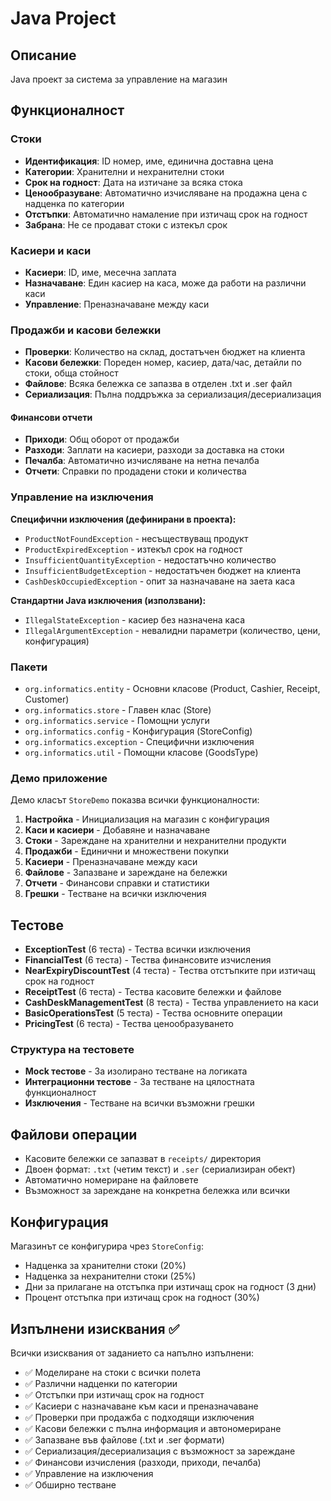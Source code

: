 # Java Project

## Описание
Java проект за система за управление на магазин

## Функционалност

### Стоки
- **Идентификация**: ID номер, име, единична доставна цена
- **Категории**: Хранителни и нехранителни стоки  
- **Срок на годност**: Дата на изтичане за всяка стока
- **Ценообразуване**: Автоматично изчисляване на продажна цена с надценка по категории
- **Отстъпки**: Автоматично намаление при изтичащ срок на годност
- **Забрана**: Не се продават стоки с изтекъл срок

### Касиери и каси
- **Касиери**: ID, име, месечна заплата
- **Назначаване**: Един касиер на каса, може да работи на различни каси
- **Управление**: Преназначаване между каси

### Продажби и касови бележки
- **Проверки**: Количество на склад, достатъчен бюджет на клиента
- **Касови бележки**: Пореден номер, касиер, дата/час, детайли по стоки, обща стойност
- **Файлове**: Всяка бележка се запазва в отделен .txt и .ser файл
- **Сериализация**: Пълна поддръжка за сериализация/десериализация

#### Финансови отчети
- **Приходи**: Общ оборот от продажби
- **Разходи**: Заплати на касиери, разходи за доставка на стоки
- **Печалба**: Автоматично изчисляване на нетна печалба
- **Отчети**: Справки по продадени стоки и количества

### Управление на изключения

**Специфични изключения (дефинирани в проекта):**
- `ProductNotFoundException` - несъществуващ продукт
- `ProductExpiredException` - изтекъл срок на годност
- `InsufficientQuantityException` - недостатъчно количество
- `InsufficientBudgetException` - недостатъчен бюджет на клиента
- `CashDeskOccupiedException` - опит за назначаване на заета каса

**Стандартни Java изключения (използвани):**
- `IllegalStateException` - касиер без назначена каса
- `IllegalArgumentException` - невалидни параметри (количество, цени, конфигурация)


### Пакети
- `org.informatics.entity` - Основни класове (Product, Cashier, Receipt, Customer)
- `org.informatics.store` - Главен клас (Store)
- `org.informatics.service` - Помощни услуги
- `org.informatics.config` - Конфигурация (StoreConfig)
- `org.informatics.exception` - Специфични изключения
- `org.informatics.util` - Помощни класове (GoodsType)


### Демо приложение
Демо класът `StoreDemo` показва всички функционалности:
1. **Настройка** - Инициализация на магазин с конфигурация
2. **Каси и касиери** - Добавяне и назначаване
3. **Стоки** - Зареждане на хранителни и нехранителни продукти
4. **Продажби** - Единични и множествени покупки
5. **Касиери** - Преназначаване между каси
6. **Файлове** - Запазване и зареждане на бележки
7. **Отчети** - Финансови справки и статистики
8. **Грешки** - Тестване на всички изключения

## Тестове
- **ExceptionTest** (6 теста) - Тества всички изключения
- **FinancialTest** (6 теста) - Тества финансовите изчисления
- **NearExpiryDiscountTest** (4 теста) - Тества отстъпките при изтичащ срок на годност 
- **ReceiptTest** (6 теста) - Тества касовите бележки и файлове
- **CashDeskManagementTest** (8 теста) - Тества управлението на каси
- **BasicOperationsTest** (5 теста) - Тества основните операции
- **PricingTest** (6 теста) - Тества ценообразуването

### Структура на тестовете
- **Mock тестове** - За изолирано тестване на логиката
- **Интеграционни тестове** - За тестване на цялостната функционалност
- **Изключения** - Тестване на всички възможни грешки

## Файлови операции
- Касовите бележки се запазват в `receipts/` директория
- Двоен формат: `.txt` (четим текст) и `.ser` (сериализиран обект)
- Автоматично номериране на файловете
- Възможност за зареждане на конкретна бележка или всички

## Конфигурация
Магазинът се конфигурира чрез `StoreConfig`:
- Надценка за хранителни стоки (20%)
- Надценка за нехранителни стоки (25%)
- Дни за прилагане на отстъпка при изтичащ срок на годност (3 дни)
- Процент отстъпка при изтичащ срок на годност (30%)


## Изпълнени изисквания ✅
Всички изисквания от заданието са напълно изпълнени:
- ✅ Моделиране на стоки с всички полета
- ✅ Различни надценки по категории
- ✅ Отстъпки при изтичащ срок на годност
- ✅ Касиери с назначаване към каси и преназначаване
- ✅ Проверки при продажба с подходящи изключения
- ✅ Касови бележки с пълна информация и автономериране
- ✅ Запазване във файлове (.txt и .ser формати)
- ✅ Сериализация/десериализация с възможност за зареждане
- ✅ Финансови изчисления (разходи, приходи, печалба)
- ✅ Управление на изключения 
- ✅ Обширно тестване 
